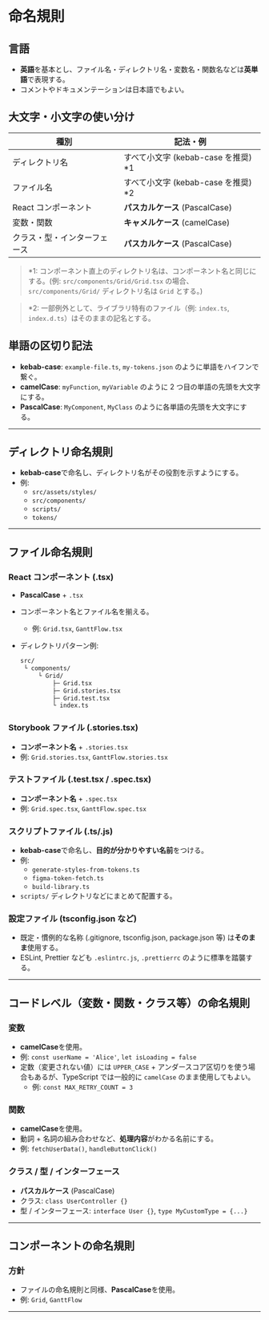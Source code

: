 # 命名規則

## 言語

- **英語**を基本とし、ファイル名・ディレクトリ名・変数名・関数名などは**英単語**で表現する。
- コメントやドキュメンテーションは日本語でもよい。

## 大文字・小文字の使い分け

| 種別                         | 記法・例                             |
| ---------------------------- | ------------------------------------ |
| ディレクトリ名               | すべて小文字 (kebab-case を推奨) \*1 |
| ファイル名                   | すべて小文字 (kebab-case を推奨) \*2 |
| React コンポーネント         | **パスカルケース** (PascalCase)      |
| 変数・関数                   | **キャメルケース** (camelCase)       |
| クラス・型・インターフェース | **パスカルケース** (PascalCase)      |

> \*1: コンポーネント直上のディレクトリ名は、コンポーネント名と同じにする。(例: `src/components/Grid/Grid.tsx` の場合、`src/components/Grid/` ディレクトリ名は `Grid` とする。)

> \*2: 一部例外として、ライブラリ特有のファイル（例: `index.ts`, `index.d.ts`）はそのままの記名とする。

## 単語の区切り記法

- **kebab-case**: `example-file.ts`, `my-tokens.json` のように単語をハイフンで繋ぐ。
- **camelCase**: `myFunction`, `myVariable` のように 2 つ目の単語の先頭を大文字にする。
- **PascalCase**: `MyComponent`, `MyClass` のように各単語の先頭を大文字にする。

---

## ディレクトリ命名規則

- **kebab-case**で命名し、ディレクトリ名がその役割を示すようにする。
- 例:
  - `src/assets/styles/`
  - `src/components/`
  - `scripts/`
  - `tokens/`

---

## ファイル命名規則

### React コンポーネント (.tsx)

- **PascalCase** + `.tsx`
- コンポーネント名とファイル名を揃える。
  - 例: `Grid.tsx`, `GanttFlow.tsx`
- ディレクトリパターン例:

  ```markdown
  src/
   └ components/
       └ Grid/
           ├─ Grid.tsx
           ├─ Grid.stories.tsx
           ├─ Grid.test.tsx
           └ index.ts
  ```

### Storybook ファイル (.stories.tsx)

- **コンポーネント名** + `.stories.tsx`
- 例: `Grid.stories.tsx`, `GanttFlow.stories.tsx`

### テストファイル (.test.tsx / .spec.tsx)

- **コンポーネント名** + `.spec.tsx`
- 例: `Grid.spec.tsx`, `GanttFlow.spec.tsx`

### スクリプトファイル (.ts/.js)

- **kebab-case**で命名し、**目的が分かりやすい名前**をつける。
- 例:
  - `generate-styles-from-tokens.ts`
  - `figma-token-fetch.ts`
  - `build-library.ts`
- `scripts/` ディレクトリなどにまとめて配置する。

### 設定ファイル (tsconfig.json など)

- 既定・慣例的な名称 (.gitignore, tsconfig.json, package.json 等) は**そのまま**使用する。
- ESLint, Prettier なども `.eslintrc.js`, `.prettierrc` のように標準を踏襲する。

---

## コードレベル（変数・関数・クラス等）の命名規則

### 変数

- **camelCase**を使用。
- 例: `const userName = 'Alice'`, `let isLoading = false`
- 定数（変更されない値）には `UPPER_CASE` + アンダースコア区切りを使う場合もあるが、TypeScript では一般的に `camelCase` のまま使用してもよい。
  - 例: `const MAX_RETRY_COUNT = 3`

### 関数

- **camelCase**を使用。
- 動詞 + 名詞の組み合わせなど、**処理内容**がわかる名前にする。
- 例: `fetchUserData()`, `handleButtonClick()`

### クラス / 型 / インターフェース

- **パスカルケース** (PascalCase)
- クラス: `class UserController {}`
- 型 / インターフェース: `interface User {}`, `type MyCustomType = {...}`

---

## コンポーネントの命名規則

### 方針

- ファイルの命名規則と同様、**PascalCase**を使用。
- 例: `Grid`, `GanttFlow`

---
